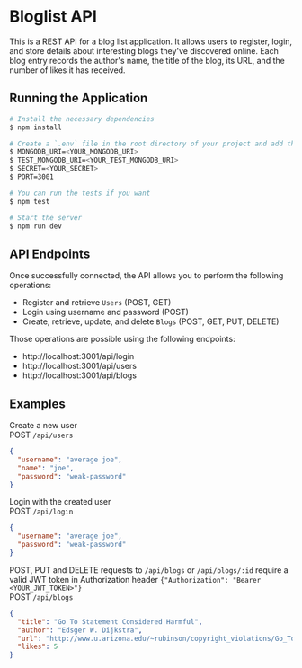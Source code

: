 # Bloglist API

This is a REST API for a blog list application. It allows users to register, login, and store
details about interesting blogs they've discovered online. Each blog entry records the author's
name, the title of the blog, its URL, and the number of likes it has received.

## Running the Application

```bash
# Install the necessary dependencies
$ npm install

# Create a `.env` file in the root directory of your project and add the following environment variables
$ MONGODB_URI=<YOUR_MONGODB_URI>
$ TEST_MONGODB_URI=<YOUR_TEST_MONGODB_URI>
$ SECRET=<YOUR_SECRET>
$ PORT=3001

# You can run the tests if you want
$ npm test

# Start the server
$ npm run dev
```

## API Endpoints

Once successfully connected, the API allows you to perform the following operations:

- Register and retrieve `Users` (POST, GET)
- Login using username and password (POST)
- Create, retrieve, update, and delete `Blogs` (POST, GET, PUT, DELETE)

Those operations are possible using the following endpoints:

- http://localhost:3001/api/login
- http://localhost:3001/api/users
- http://localhost:3001/api/blogs

## Examples

Create a new user  
POST `/api/users`

```json
{
  "username": "average joe",
  "name": "joe",
  "password": "weak-password"
}
```

Login with the created user  
POST `/api/login`

```json
{
  "username": "average joe",
  "password": "weak-password"
}
```

POST, PUT and DELETE requests to `/api/blogs` or `/api/blogs/:id` require a valid JWT token in
Authorization header `{"Authorization": "Bearer <YOUR_JWT_TOKEN>"}`  
POST `/api/blogs`

```json
{
  "title": "Go To Statement Considered Harmful",
  "author": "Edsger W. Dijkstra",
  "url": "http://www.u.arizona.edu/~rubinson/copyright_violations/Go_To_Considered_Harmful.html",
  "likes": 5
}
```
